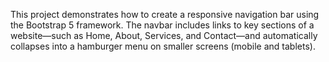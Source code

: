 This project demonstrates how to create a responsive navigation bar using the Bootstrap 5 framework. The navbar includes links to key sections of a website—such as Home, About, Services, and Contact—and automatically collapses into a hamburger menu on smaller screens (mobile and tablets).
